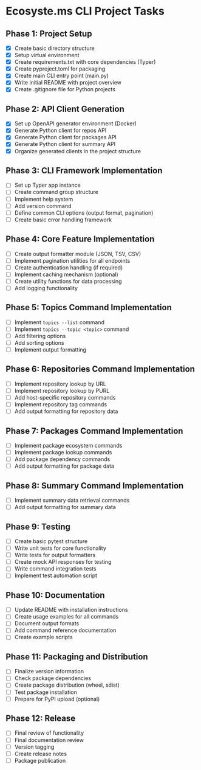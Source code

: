 # Ecosyste.ms CLI Project Tasks

## Phase 1: Project Setup
- [x] Create basic directory structure
- [x] Setup virtual environment
- [x] Create requirements.txt with core dependencies (Typer)
- [x] Create pyproject.toml for packaging
- [x] Create main CLI entry point (main.py)
- [x] Write initial README with project overview
- [x] Create .gitignore file for Python projects

## Phase 2: API Client Generation
- [x] Set up OpenAPI generator environment (Docker)
- [x] Generate Python client for repos API
- [x] Generate Python client for packages API
- [x] Generate Python client for summary API
- [x] Organize generated clients in the project structure

## Phase 3: CLI Framework Implementation
- [ ] Set up Typer app instance
- [ ] Create command group structure
- [ ] Implement help system
- [ ] Add version command
- [ ] Define common CLI options (output format, pagination)
- [ ] Create basic error handling framework

## Phase 4: Core Feature Implementation
- [ ] Create output formatter module (JSON, TSV, CSV)
- [ ] Implement pagination utilities for all endpoints
- [ ] Create authentication handling (if required)
- [ ] Implement caching mechanism (optional)
- [ ] Create utility functions for data processing
- [ ] Add logging functionality

## Phase 5: Topics Command Implementation
- [ ] Implement `topics --list` command
- [ ] Implement `topics --topic <topic>` command
- [ ] Add filtering options
- [ ] Add sorting options
- [ ] Implement output formatting

## Phase 6: Repositories Command Implementation
- [ ] Implement repository lookup by URL
- [ ] Implement repository lookup by PURL
- [ ] Add host-specific repository commands
- [ ] Implement repository tag commands
- [ ] Add output formatting for repository data

## Phase 7: Packages Command Implementation
- [ ] Implement package ecosystem commands
- [ ] Implement package lookup commands
- [ ] Add package dependency commands
- [ ] Add output formatting for package data

## Phase 8: Summary Command Implementation
- [ ] Implement summary data retrieval commands
- [ ] Add output formatting for summary data

## Phase 9: Testing
- [ ] Create basic pytest structure
- [ ] Write unit tests for core functionality
- [ ] Write tests for output formatters
- [ ] Create mock API responses for testing
- [ ] Write command integration tests
- [ ] Implement test automation script

## Phase 10: Documentation
- [ ] Update README with installation instructions
- [ ] Create usage examples for all commands
- [ ] Document output formats
- [ ] Add command reference documentation
- [ ] Create example scripts

## Phase 11: Packaging and Distribution
- [ ] Finalize version information
- [ ] Check package dependencies
- [ ] Create package distribution (wheel, sdist)
- [ ] Test package installation
- [ ] Prepare for PyPI upload (optional)

## Phase 12: Release
- [ ] Final review of functionality
- [ ] Final documentation review
- [ ] Version tagging
- [ ] Create release notes
- [ ] Package publication

